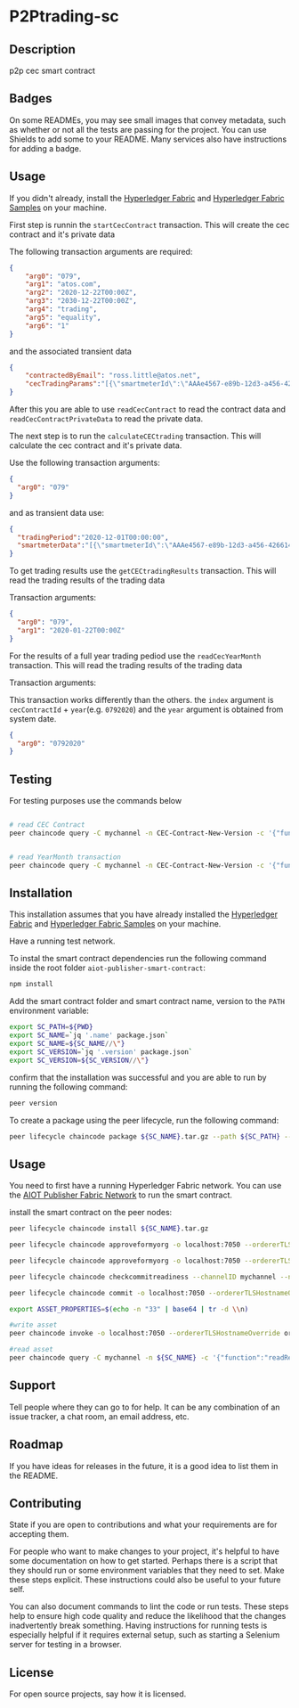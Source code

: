 # P2Ptrading-sc

## Description
p2p cec smart contract

## Badges
On some READMEs, you may see small images that convey metadata, such as whether or not all the tests are passing for the project. You can use Shields to add some to your README. Many services also have instructions for adding a badge.

## Usage

If you didn't already, install the [Hyperledger Fabric](https://hyperledger-fabric.readthedocs.io/en/release-2.2/install.html) and [Hyperledger Fabric Samples](https://hyperledger-fabric.readthedocs.io/en/release-2.2/install.html) on your machine.

First step is runnin the `startCecContract` transaction. This will create the cec contract and it's private data

The following transaction arguments are required:
```json
{
    "arg0": "079",
    "arg1": "atos.com",
    "arg2": "2020-12-22T00:00Z",
    "arg3": "2030-12-22T00:00Z",
    "arg4": "trading",
    "arg5": "equality",
    "arg6": "1"
}
```
and the associated transient data

```json
{
    "contractedByEmail": "ross.little@atos.net",
    "cecTradingParams":"[{\"smartmeterId\":\"AAAe4567-e89b-12d3-a456-426614174555\",\"algParams\":\"x\"},{\"smartmeterId\":\"BBBe4567-e89b-12d3-a456-426614174555\",\"algParams\":\"x\"},{\"smartmeterId\":\"CCC4567-e89b-12d3-a456-426614174555\",\"algParams\":\"x\"}]"
}
```

After this you are able to use `readCecContract` to read the contract data and `readCecContractPrivateData` to read the private data.

The next step is to run the `calculateCECtrading` transaction. This will calculate the cec contract and it's private data.

Use the following transaction arguments:

```json
{
  "arg0": "079"
}
```
and as transient data use:

```json
{
  "tradingPeriod":"2020-12-01T00:00:00",
  "smartmeterData":"[{\"smartmeterId\":\"AAAe4567-e89b-12d3-a456-426614174555\",\"c\":[0,150,10,13.1,10.4,11.8,10,13.1,10.4,11.8,10,13.1,10.4,11.8,10,13.1,10.4,11.8,10,13.1,10.4,11.8,10,13.1],\"p\":[163,50,10,13.1,22.4,10.8,10,13.1,22.4,10.8,10,13.1,22.4,10.8,10,13.1,22.4,10.8,10,13.1,22.4,10.8,10,13.1]},{\"smartmeterId\":\"BBBe4567-e89b-12d3-a456-426614174555\",\"c\":[200,100,10,13.1,10.4,11.8,10,13.1,10.4,11.8,10,13.1,10.4,11.8,10,13.1,10.4,11.8,10,13.1,10.4,11.8,10,13.1],\"p\":[100,200,10,13.1,22.4,10.8,10,13.1,22.4,10.8,10,13.1,22.4,10.8,10,13.1,22.4,10.8,10,13.1,22.4,10.8,10,13.1]},{\"smartmeterId\":\"CCC4567-e89b-12d3-a456-426614174555\",\"c\":[10.4,11.8,10,13.1,10.4,11.8,10,13.1,10.4,11.8,10,13.1,10.4,11.8,10,13.1,10.4,11.8,10,13.1,10.4,11.8,10,13.1],\"p\":[10.4,10.8,10,13.1,22.4,10.8,10,13.1,22.4,10.8,10,13.1,22.4,10.8,10,13.1,22.4,10.8,10,13.1,22.4,10.8,10,13.1]}]"
}
```

To get trading results use the `getCECtradingResults` transaction. This will read the trading results of the trading data

Transaction arguments:

```json
{
  "arg0": "079",
  "arg1": "2020-01-22T00:00Z"
}
```

For the results of a full year trading pediod use the `readCecYearMonth` transaction. This will read the trading results of the trading data

Transaction arguments:

This transaction works differently than the others. the `index` argument is `cecContractId` + `year`(e.g. `0792020`) and the `year` argument is obtained from system date.

```json
{
  "arg0": "0792020"
}
```

## Testing

For testing purposes use the commands below

```bash

# read CEC Contract
peer chaincode query -C mychannel -n CEC-Contract-New-Version -c '{"function":"readCecContract","Args":["e9761f31-a66e-406b-900e-772506fab295"]}'
```

```bash

# read YearMonth transaction
peer chaincode query -C mychannel -n CEC-Contract-New-Version -c '{"function":"readCecYearMonth","Args":["e9761f31-a66e-406b-900e-772506fab2952023"]}'
```

## Installation

This installation assumes that you have already installed the [Hyperledger Fabric](https://hyperledger-fabric.readthedocs.io/en/release-2.2/install.html) and [Hyperledger Fabric Samples](https://hyperledger-fabric.readthedocs.io/en/release-2.2/install.html) on your machine.

Have a running test network.

To instal the smart contract dependencies run the following command inside the root folder `aiot-publisher-smart-contract`:

```bash
npm install
```

Add the smart contract folder and smart contract name, version to the `PATH` environment variable:

```bash
export SC_PATH=${PWD}
export SC_NAME=`jq '.name' package.json`
export SC_NAME=${SC_NAME//\"}
export SC_VERSION=`jq '.version' package.json`
export SC_VERSION=${SC_VERSION//\"}
```

confirm that the installation was successful and you are able to run  by running the following command:

```bash
peer version
```

To create a package using the peer lifecycle, run the following command:

```bash
peer lifecycle chaincode package ${SC_NAME}.tar.gz --path ${SC_PATH} --lang node --label ${SC_NAME}_${SC_VERSION}
```

## Usage

You need to first have a running Hyperledger Fabric network. You can use the [AIOT Publisher Fabric Network]() to run the smart contract.

install the smart contract on the peer nodes:

```bash
peer lifecycle chaincode install ${SC_NAME}.tar.gz
```

```bash
peer lifecycle chaincode approveformyorg -o localhost:7050 --ordererTLSHostnameOverride orderer.example.com --channelID mychannel --name ${SC_NAME} --version ${SC_VERSION} --package-id $CC_PACKAGE_ID --sequence 1 --tls --cafile "${PWD}/organizations/ordererOrganizations/example.com/orderers/orderer.example.com/msp/tlscacerts/tlsca.example.com-cert.pem"
```

```bash
peer lifecycle chaincode approveformyorg -o localhost:7050 --ordererTLSHostnameOverride orderer.example.com --channelID mychannel --name ${SC_NAME} --version ${SC_VERSION} --package-id $CC_PACKAGE_ID --sequence 1 --tls --cafile "${PWD}/organizations/ordererOrganizations/example.com/orderers/orderer.example.com/msp/tlscacerts/tlsca.example.com-cert.pem"
```
```bash	
peer lifecycle chaincode checkcommitreadiness --channelID mychannel --name ${SC_NAME} --version ${SC_VERSION} --sequence 1 --tls --cafile "${PWD}/organizations/ordererOrganizations/example.com/orderers/orderer.example.com/msp/tlscacerts/tlsca.example.com-cert.pem" --output json
```

```bash	
peer lifecycle chaincode commit -o localhost:7050 --ordererTLSHostnameOverride orderer.example.com --channelID mychannel --name ${SC_NAME} --version ${SC_VERSION} --sequence 1 --tls --cafile "${PWD}/organizations/ordererOrganizations/example.com/orderers/orderer.example.com/msp/tlscacerts/tlsca.example.com-cert.pem" --peerAddresses localhost:7051 --tlsRootCertFiles "${PWD}/organizations/peerOrganizations/org1.example.com/peers/peer0.org1.example.com/tls/ca.crt" --peerAddresses localhost:9051 --tlsRootCertFiles "${PWD}/organizations/peerOrganizations/org2.example.com/peers/peer0.org2.example.com/tls/ca.crt"
```

```bash
export ASSET_PROPERTIES=$(echo -n "33" | base64 | tr -d \\n)

#write asset
peer chaincode invoke -o localhost:7050 --ordererTLSHostnameOverride orderer.example.com --tls --cafile "${PWD}/organizations/ordererOrganizations/example.com/orderers/orderer.example.com/msp/tlscacerts/tlsca.example.com-cert.pem" -C mychannel -n ${SC_NAME} --peerAddresses localhost:7051 --tlsRootCertFiles "${PWD}/organizations/peerOrganizations/org1.example.com/peers/peer0.org1.example.com/tls/ca.crt" --peerAddresses localhost:9051 --tlsRootCertFiles "${PWD}/organizations/peerOrganizations/org2.example.com/peers/peer0.org2.example.com/tls/ca.crt" -c '{"function":"createReputation","Args":["123"]}' --transient "{\"privateValue\":\"$ASSET_PROPERTIES\"}"
```

```bash
#read asset
peer chaincode query -C mychannel -n ${SC_NAME} -c '{"function":"readReputation","Args":["123"]}'
```

## Support
Tell people where they can go to for help. It can be any combination of an issue tracker, a chat room, an email address, etc.

## Roadmap
If you have ideas for releases in the future, it is a good idea to list them in the README.

## Contributing
State if you are open to contributions and what your requirements are for accepting them.

For people who want to make changes to your project, it's helpful to have some documentation on how to get started. Perhaps there is a script that they should run or some environment variables that they need to set. Make these steps explicit. These instructions could also be useful to your future self.

You can also document commands to lint the code or run tests. These steps help to ensure high code quality and reduce the likelihood that the changes inadvertently break something. Having instructions for running tests is especially helpful if it requires external setup, such as starting a Selenium server for testing in a browser.

## License
For open source projects, say how it is licensed.
